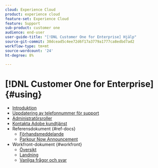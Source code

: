 ```yaml
---
cloud: Experience Cloud
product: experience cloud
feature-set: Experience Cloud
feature: Support
sub-product: customer one
audience: end-user
user-guide-title: "[!DNL Customer One for Enterprise] Hjälp"
source-git-commit: 30dcead5c4ee72d6f17a3779a1777ca8edbd7ad2
workflow-type: tm+mt
source-wordcount: '24'
ht-degree: 8%

---
```



# [!DNL Customer One for Enterprise] {#using}

+ [Introduktion](home.md)
+ [Uppdatering av telefonnummer för support](phone-numbers.md)
+ [Administratörsroller](admin-roles.md)
+ [Kontakta Adobe kundtjänst](customer-care.md)
+ Referensdokument {#ref-docs}
   + [Förhandsmeddelande](intro-customer-support.md)
   + [Parkour Now Announcement](parkour-now.md)
+ Workfront-dokument {#workfront}
   + [Översikt](overview.md)
   + [Landning](landing.md)
   + [Vanliga frågor och svar](faq.md)
